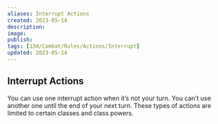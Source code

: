 ```yaml
---
aliases: Interrupt Actions
created: 2023-05-14
description: 
image: 
publish: 
tags: [13A/Combat/Rules/Actions/Interrupt]
updated: 2023-05-14
---
```


## Interrupt Actions

You can use one interrupt action when it’s not your turn. You can’t use another one until the end of your next turn. These types of actions are limited to certain classes and class powers.